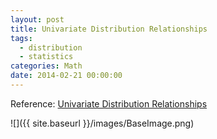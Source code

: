 ```yaml
---
layout: post
title: Univariate Distribution Relationships
tags:
  - distribution
  - statistics
categories: Math
date: 2014-02-21 00:00:00
---
```


Reference: [Univariate Distribution Relationships](http://www.math.wm.edu/~leemis/chart/UDR/UDR.html)

![]({{ site.baseurl }}/images/BaseImage.png)